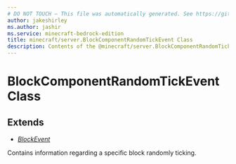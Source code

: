 ```yaml
---
# DO NOT TOUCH — This file was automatically generated. See https://github.com/mojang/minecraftapidocsgenerator to modify descriptions, examples, etc.
author: jakeshirley
ms.author: jashir
ms.service: minecraft-bedrock-edition
title: minecraft/server.BlockComponentRandomTickEvent Class
description: Contents of the @minecraft/server.BlockComponentRandomTickEvent class.
---
```

# BlockComponentRandomTickEvent Class

## Extends
- [*BlockEvent*](BlockEvent.md)

Contains information regarding a specific block randomly ticking.
